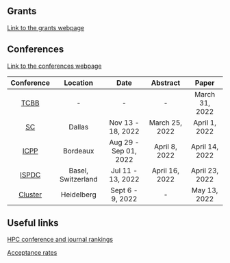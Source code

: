 ## Grants

[Link to the grants webpage](./grants.html)

## Conferences

[Link to the conferences webpage](./conference.html)


| Conference | Location | Date                  | Abstract       | Paper          |
|:------:|:---:|:---:|:---:|:---:|
| [TCBB](https://www.computer.org/digital-library/journals/tb/call-for-papers-special-issue-on-deep-learning-empowered-big-data-analytics-in-biomedical-applications-and-digital-healthcare) | - | - | - | March 31, 2022 |
| [SC](https://sc22.supercomputing.org/)         | Dallas   | Nov 13 - 18, 2022	    | March 25, 2022 |	April 1, 2022 |
| [ICPP](https://icpp22.gitlabpages.inria.fr/)       | Bordeaux | Aug 29 - Sep 01, 2022 |	April 8, 2022	 | April 14, 2022 |
| [ISPDC](https://ispdc2022.dmi.unibas.ch/home/author-area/paper-submission/)      | Basel, Switzerland |	Jul 11 - 13, 2022 |	April 16, 2022 |	April 23, 2022 |
| [Cluster](https://www.computer.org/cfp/cluster-2022) | Heidelberg | Sept 6 - 9, 2022 | - | May 13, 2022 |


## Useful links

[HPC conference and journal rankings](http://spcl.inf.ethz.ch/Publications/Ranking/)

[Acceptance rates](https://sites.cs.ucsb.edu/~almeroth/conf/stats/)
